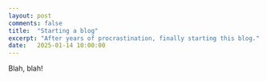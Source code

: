 ```yaml
---
layout: post
comments: false
title:  "Starting a blog"
excerpt: "After years of procrastination, finally starting this blog."
date:   2025-01-14 10:00:00
---
```


Blah, blah!